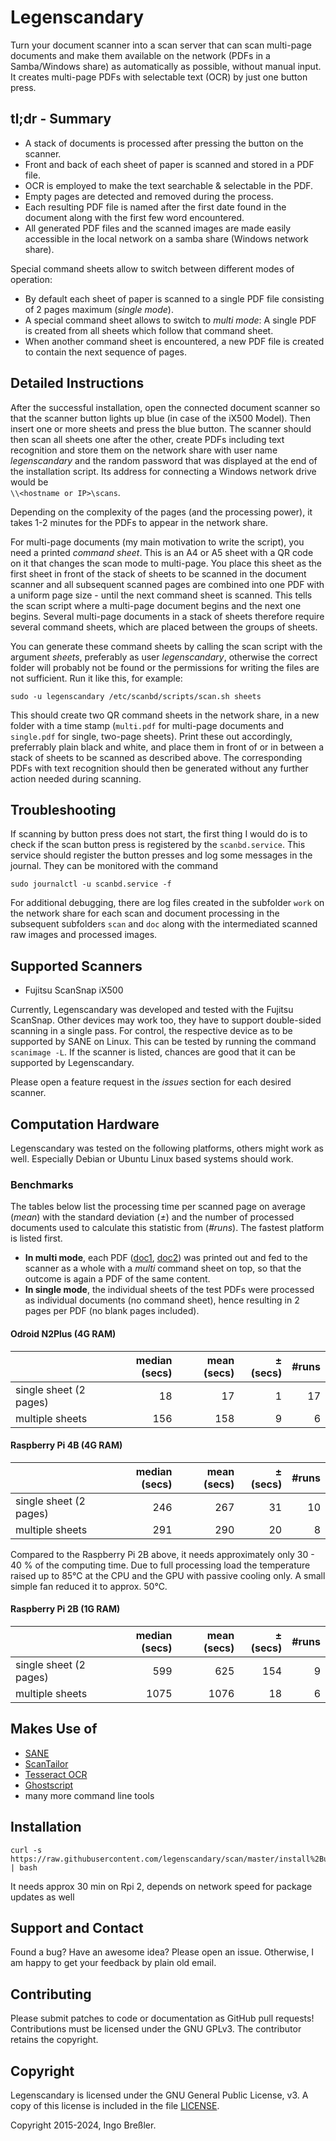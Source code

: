 # Legenscandary

Turn your document scanner into a scan server that can scan multi-page documents
and make them available on the network (PDFs in a Samba/Windows share)
as automatically as possible, without manual input.
It creates multi-page PDFs with selectable text (OCR) by just one button press.

## tl;dr - Summary

- A stack of documents is processed after pressing the button on the scanner.
- Front and back of each sheet of paper is scanned and stored in a PDF file.
- OCR is employed to make the text searchable & selectable in the PDF.
- Empty pages are detected and removed during the process.
- Each resulting PDF file is named after the first date found in the document
 along with the first few word encountered. 
- All generated PDF files and the scanned images are made easily accessible
in the local network on a samba share (Windows network share).

Special command sheets allow to switch between different modes of operation:

- By default each sheet of paper is scanned to a single PDF file
 consisting of 2 pages maximum (*single mode*).
- A special command sheet allows to switch to *multi mode*:
 A single PDF is created from all sheets which follow that command sheet.
- When another command sheet is encountered, a new PDF file is created
to contain the next sequence of pages.

## Detailed Instructions

After the successful installation, open the connected document scanner so that the scanner button lights up blue (in case of the iX500 Model). Then insert one or more sheets and press the blue button. The scanner should then scan all sheets one after the other, create PDFs including text recognition and store them on the network share with user name *legenscandary* and the random password that was displayed at the end of the installation script. Its address for connecting a Windows network drive would be  
`\\<hostname or IP>\scans`.

Depending on the complexity of the pages (and the processing power), it takes 1-2 minutes for the PDFs to appear in the network share.

For multi-page documents (my main motivation to write the script), you need a printed *command sheet*. This is an A4 or A5 sheet with a QR code on it that changes the scan mode to multi-page. You place this sheet as the first sheet in front of the stack of sheets to be scanned in the document scanner and all subsequent scanned pages are combined into one PDF with a uniform page size - until the next command sheet is scanned. This tells the scan script where a multi-page document begins and the next one begins. Several multi-page documents in a stack of sheets therefore require several command sheets, which are placed between the groups of sheets.

You can generate these command sheets by calling the scan script with the argument *sheets*, preferably as user *legenscandary*, otherwise the correct folder will probably not be found or the permissions for writing the files are not sufficient. Run it like this, for example:

    sudo -u legenscandary /etc/scanbd/scripts/scan.sh sheets

This should create two QR command sheets in the network share, in a new folder with a time stamp (`multi.pdf` for multi-page documents and `single.pdf` for single, two-page sheets). Print these out accordingly, preferrably plain black and white, and place them in front of or in between a stack of sheets to be scanned as described above. The corresponding PDFs with text recognition should then be generated without any further action needed during scanning. 

## Troubleshooting

If scanning by button press does not start, the first thing I would do is to check if the scan button press is registered by the `scanbd.service`. This service should register the button presses and log some messages in the journal. They can be monitored with the command

    sudo journalctl -u scanbd.service -f

For additional debugging, there are log files created in the subfolder `work` on the network share for each scan and document processing in the subsequent subfolders `scan` and `doc` along with the intermediated scanned raw images and processed images.

## Supported Scanners

- Fujitsu ScanSnap iX500

Currently, Legenscandary was developed and tested with the Fujitsu ScanSnap.
Other devices may work too, they have to support double-sided scanning in a single pass.
For control, the respective device as to be supported by SANE on Linux.
This can be tested by running the command `scanimage -L`.
If the scanner is listed, chances are good that it can be supported by Legenscandary.

Please open a feature request in the *issues* section for each desired scanner.

## Computation Hardware

Legenscandary was tested on the following platforms, others might work as well.
Especially Debian or Ubuntu Linux based systems should work.

### Benchmarks

The tables below list the processing time per scanned page on average (*mean*)
with the standard deviation (*±*) and the number of processed documents used
to calculate this statistic from (*#runs*). The fastest platform is listed first.
- **In multi mode**, each PDF
([doc1](http://journals.iucr.org/j/issues/2015/03/00/vg5017/vg5017.pdf),
 [doc2](http://journals.iucr.org/j/issues/2015/05/00/vg5026/vg5026.pdf))
was printed out and fed to the scanner as a whole with a *multi* command sheet
on top, so that the outcome is again a PDF of the same content.  
- **In single mode**, the individual sheets of the test PDFs were processed as
individual documents (no command sheet), hence resulting in 2 pages per PDF
(no blank pages included).

#### Odroid N2Plus (4G RAM)

|                        |   median (secs) |   mean (secs) |   ± (secs) |   #runs |
|:-----------------------|----------------:|--------------:|-----------:|--------:|
| single sheet (2 pages) |              18 |            17 |          1 |      17 |
| multiple sheets        |             156 |           158 |          9 |       6 |

#### Raspberry Pi 4B (4G RAM)

|                        |   median (secs) |   mean (secs) |   ± (secs) |   #runs |
|:-----------------------|----------------:|--------------:|-----------:|--------:|
| single sheet (2 pages) |             246 |           267 |         31 |      10 |
| multiple sheets        |             291 |           290 |         20 |       8 |

Compared to the Raspberry Pi 2B above, it needs approximately only 30 - 40 % of the
computing time. Due to full processing load the temperature raised up to 85°C at the CPU
and the GPU with passive cooling only. A small simple fan reduced it to approx. 50°C.

#### Raspberry Pi 2B (1G RAM)

|                          |   median (secs) |   mean (secs) |   ± (secs) |   #runs |
|:-------------------------|----------------:|--------------:|-----------:|--------:|
| single sheet (2 pages)   |             599 |           625 |        154 |       9 |
| multiple sheets          |            1075 |          1076 |         18 |       6 |

## Makes Use of

- [SANE](http://sane-project.org/)
- [ScanTailor](https://github.com/scantailor/scantailor/tree/master?tab=readme-ov-file#about)
- [Tesseract OCR](https://tesseract-ocr.github.io/tessdoc/#introduction)
- [Ghostscript](https://www.ghostscript.com/)
- many more command line tools

## Installation

    curl -s https://raw.githubusercontent.com/legenscandary/scan/master/install%2Bupdate.sh | bash

It needs approx 30 min on Rpi 2, depends on network speed for package updates as well

## Support and Contact

Found a bug? Have an awesome idea? Please open an issue.
Otherwise, I am happy to get your feedback by plain old email.

## Contributing

Please submit patches to code or documentation as GitHub pull requests!
Contributions must be licensed under the GNU GPLv3.
The contributor retains the copyright.

## Copyright

Legenscandary is licensed under the GNU General Public License, v3.
A copy of this license is included in the file [LICENSE](LICENSE).

Copyright 2015-2024, Ingo Breßler.

